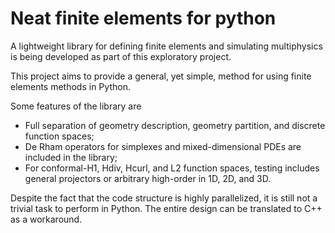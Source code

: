 # Neat finite elements for python

A lightweight library for defining finite elements and simulating multiphysics is being developed as part of this exploratory project.

This project aims to provide a general, yet simple, method for using finite elements methods in Python. 

Some features of the library are
*  Full separation of geometry description, geometry partition, and discrete function spaces;
*  De Rham operators for simplexes and mixed-dimensional PDEs are included in the library; 
*  For conformal-H1, Hdiv, Hcurl, and L2 function spaces, testing includes general projectors or arbitrary high-order in 1D, 2D, and 3D.

Despite the fact that the code structure is highly parallelized, it is still not a trivial task to perform in Python. The entire design can be translated to C++ as a workaround.
